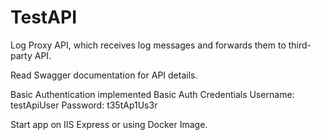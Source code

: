 # TestAPI

Log Proxy API, which receives log messages and forwards them to third-party API.

Read Swagger documentation for API details.


Basic Authentication implemented
Basic Auth Credentials
Username: testApiUser
Password: t35tAp1Us3r


Start app on IIS Express or using Docker Image.
